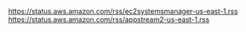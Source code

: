https://status.aws.amazon.com/rss/ec2systemsmanager-us-east-1.rss
https://status.aws.amazon.com/rss/appstream2-us-east-1.rss